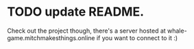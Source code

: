 # TODO update README.
Check out the project though, there's a server hosted at whale-game.mitchmakesthings.online if you want to connect to it :)
